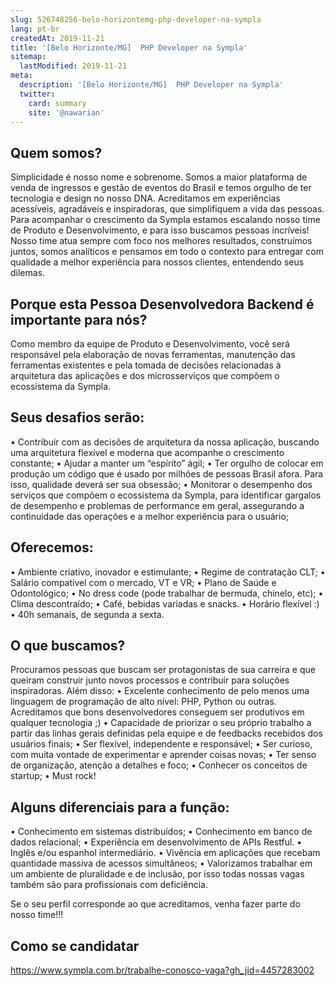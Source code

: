 ```yaml
---
slug: 526748256-belo-horizontemg-php-developer-na-sympla
lang: pt-br
createdAt: 2019-11-21
title: '[Belo Horizonte/MG]  PHP Developer na Sympla'
sitemap:
  lastModified: 2019-11-21
meta:
  description: '[Belo Horizonte/MG]  PHP Developer na Sympla'
  twitter:
    card: summary
    site: '@nawarian'
---
```

## Quem somos?

Simplicidade é nosso nome e sobrenome. Somos a maior plataforma de venda de ingressos e gestão de eventos do Brasil e temos orgulho de ter tecnologia e design no nosso DNA. Acreditamos em experiências acessíveis, agradáveis e inspiradoras, que simplifiquem a vida das pessoas. Para acompanhar o crescimento da Sympla estamos escalando nosso time de Produto e Desenvolvimento, e para isso buscamos pessoas incríveis!
Nosso time atua sempre com foco nos melhores resultados, construímos juntos, somos analíticos e pensamos em todo o contexto para entregar com qualidade a melhor experiência para nossos clientes, entendendo seus dilemas.

## Porque esta Pessoa Desenvolvedora Backend é importante para nós?
Como membro da equipe de Produto e Desenvolvimento, você será responsável pela elaboração de novas ferramentas, manutenção das ferramentas existentes e pela tomada de decisões relacionadas à arquitetura das aplicações e dos microsserviços que compõem o ecossistema da Sympla.

## Seus desafios serão:
•	Contribuir com as decisões de arquitetura da nossa aplicação, buscando uma arquitetura flexível e moderna que acompanhe o crescimento constante;
•	Ajudar a manter um “espírito” ágil;
•	Ter orgulho de colocar em produção um código que é usado por milhões de pessoas Brasil afora. Para isso, qualidade deverá ser sua obsessão;
•	Monitorar o desempenho dos serviços que compõem o ecossistema da Sympla, para identificar gargalos de desempenho e problemas de performance em geral, assegurando a continuidade das operações e a melhor experiência para o usuário;

## Oferecemos:
•	Ambiente criativo, inovador e estimulante;
•	Regime de contratação CLT;
•	Salário compatível com o mercado, VT e VR;
•	Plano de Saúde e Odontológico;
•	No dress code (pode trabalhar de bermuda, chinelo, etc);
•	Clima descontraído;
•	Café, bebidas variadas e snacks.
•	Horário flexível :)
•	40h semanais, de segunda a sexta.


## O que buscamos?
Procuramos pessoas que buscam ser protagonistas de sua carreira e que queiram construir junto novos processos e contribuir para soluções inspiradoras. Além disso:
•	Excelente conhecimento de pelo menos uma linguagem de programação de alto nível: PHP, Python ou outras. Acreditamos que bons desenvolvedores conseguem ser produtivos em qualquer tecnologia ;)
•	Capacidade de priorizar o seu próprio trabalho a partir das linhas gerais definidas pela equipe e de feedbacks recebidos dos usuários finais;
•	Ser flexível, independente e responsável;
•	Ser curioso, com muita vontade de experimentar e aprender coisas novas;
•	Ter senso de organização, atenção a detalhes e foco;
•	Conhecer os conceitos de startup;
•	Must rock!

## Alguns diferenciais para a função:
•	Conhecimento em sistemas distribuídos;
•	Conhecimento em banco de dados relacional;
•	Experiência em desenvolvimento de APIs Restful.
•	Inglês e/ou espanhol intermediário.
•	Vivência em aplicações que recebam quantidade massiva de acessos simultâneos;
•	Valorizamos trabalhar em um ambiente de pluralidade e de inclusão, por isso todas nossas vagas também são para profissionais com deficiência.

Se o seu perfil corresponde ao que acreditamos, venha fazer parte do nosso time!!!

## Como se candidatar
https://www.sympla.com.br/trabalhe-conosco-vaga?gh_jid=4457283002

